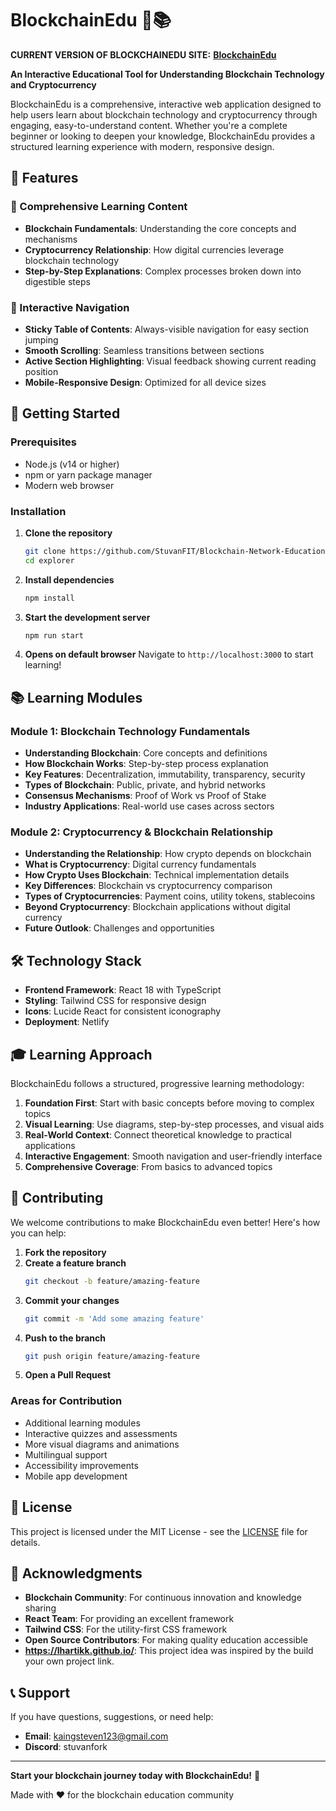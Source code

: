 # BlockchainEdu 🔗📚

**CURRENT VERSION OF BLOCKCHAINEDU SITE:** **[BlockchainEdu](https://wondrous-longma-0c345d.netlify.app/)**



**An Interactive Educational Tool for Understanding Blockchain Technology and Cryptocurrency**

BlockchainEdu is a comprehensive, interactive web application designed to help users learn about blockchain technology and cryptocurrency through engaging, easy-to-understand content. Whether you're a complete beginner or looking to deepen your knowledge, BlockchainEdu provides a structured learning experience with modern, responsive design.

## 🌟 Features

### 📖 Comprehensive Learning Content
- **Blockchain Fundamentals**: Understanding the core concepts and mechanisms
- **Cryptocurrency Relationship**: How digital currencies leverage blockchain technology
- **Step-by-Step Explanations**: Complex processes broken down into digestible steps

### 🎯 Interactive Navigation
- **Sticky Table of Contents**: Always-visible navigation for easy section jumping
- **Smooth Scrolling**: Seamless transitions between sections
- **Active Section Highlighting**: Visual feedback showing current reading position
- **Mobile-Responsive Design**: Optimized for all device sizes


## 🚀 Getting Started

### Prerequisites
- Node.js (v14 or higher)
- npm or yarn package manager
- Modern web browser

### Installation

1. **Clone the repository**
   ```bash
   git clone https://github.com/StuvanFIT/Blockchain-Network-Educational-Tool.git
   cd explorer
   ```

2. **Install dependencies**
   ```bash
   npm install
   ```

3. **Start the development server**
   ```bash
   npm run start
   ```

4. **Opens on default browser**
   Navigate to `http://localhost:3000` to start learning!

## 📚 Learning Modules

### Module 1: Blockchain Technology Fundamentals
- **Understanding Blockchain**: Core concepts and definitions
- **How Blockchain Works**: Step-by-step process explanation
- **Key Features**: Decentralization, immutability, transparency, security
- **Types of Blockchain**: Public, private, and hybrid networks
- **Consensus Mechanisms**: Proof of Work vs Proof of Stake
- **Industry Applications**: Real-world use cases across sectors

### Module 2: Cryptocurrency & Blockchain Relationship
- **Understanding the Relationship**: How crypto depends on blockchain
- **What is Cryptocurrency**: Digital currency fundamentals
- **How Crypto Uses Blockchain**: Technical implementation details
- **Key Differences**: Blockchain vs cryptocurrency comparison
- **Types of Cryptocurrencies**: Payment coins, utility tokens, stablecoins
- **Beyond Cryptocurrency**: Blockchain applications without digital currency
- **Future Outlook**: Challenges and opportunities

## 🛠️ Technology Stack

- **Frontend Framework**: React 18 with TypeScript
- **Styling**: Tailwind CSS for responsive design
- **Icons**: Lucide React for consistent iconography
- **Deployment**: Netlify 

## 🎓 Learning Approach

BlockchainEdu follows a structured, progressive learning methodology:

1. **Foundation First**: Start with basic concepts before moving to complex topics
2. **Visual Learning**: Use diagrams, step-by-step processes, and visual aids
3. **Real-World Context**: Connect theoretical knowledge to practical applications
4. **Interactive Engagement**: Smooth navigation and user-friendly interface
5. **Comprehensive Coverage**: From basics to advanced topics


## 🤝 Contributing

We welcome contributions to make BlockchainEdu even better! Here's how you can help:

1. **Fork the repository**
2. **Create a feature branch**
   ```bash
   git checkout -b feature/amazing-feature
   ```
3. **Commit your changes**
   ```bash
   git commit -m 'Add some amazing feature'
   ```
4. **Push to the branch**
   ```bash
   git push origin feature/amazing-feature
   ```
5. **Open a Pull Request**

### Areas for Contribution
- Additional learning modules
- Interactive quizzes and assessments
- More visual diagrams and animations
- Multilingual support
- Accessibility improvements
- Mobile app development

## 📄 License

This project is licensed under the MIT License - see the [LICENSE](LICENSE) file for details.

## 🙏 Acknowledgments

- **Blockchain Community**: For continuous innovation and knowledge sharing
- **React Team**: For providing an excellent framework
- **Tailwind CSS**: For the utility-first CSS framework
- **Open Source Contributors**: For making quality education accessible
- **https://lhartikk.github.io/**: This project idea was inspired by the build your own project link.

## 📞 Support

If you have questions, suggestions, or need help:

- **Email**: kaingsteven123@gmail.com
- **Discord**: stuvanfork
---

**Start your blockchain journey today with BlockchainEdu!** 🚀

Made with ❤️ for the blockchain education community
